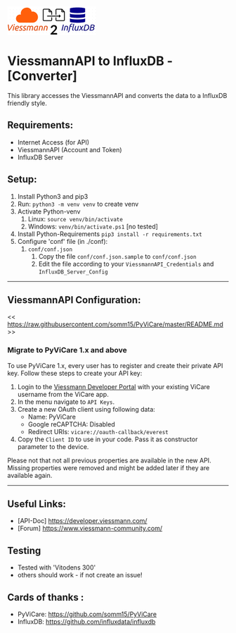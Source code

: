 
![v2i_logo](v2i_icon.png)
# ViessmannAPI to InfluxDB  - [Converter]
This library accesses the ViessmannAPI and converts the data to a InfluxDB friendly style.

## Requirements:
- Internet Access (for API)
- ViessmannAPI (Account and Token)
- InfluxDB Server

## Setup:
1. Install Python3 and pip3
2. Run: `python3 -m venv venv` to create venv
3. Activate Python-venv
   1. Linux: `source venv/bin/activate`
   2. Windows: `venv/bin/activate.ps1` [no tested]
4. Install Python-Requirements `pip3 install -r requirements.txt`
5. Configure 'conf' file (in ./conf):
   1. `conf/conf.json`
         1. Copy the file `conf/conf.json.sample` to `conf/conf.json`
         2. Edit the file according to your `ViessmannAPI_Credentials` and `InfluxDB_Server_Config`
   
---

## ViessmannAPI Configuration:
<< https://raw.githubusercontent.com/somm15/PyViCare/master/README.md >>
### Migrate to PyViCare 1.x and above

To use PyViCare 1.x, every user has to register and create their private API key. Follow these steps to create your API key:

1. Login to the [Viessmann Developer Portal](https://developer.viessmann.com/) with your existing ViCare username from the ViCare app.
2. In the menu navigate to `API Keys`.
3. Create a new OAuth client using following data:
   - Name: PyViCare
   - Google reCAPTCHA: Disabled
   - Redirect URIs: `vicare://oauth-callback/everest`
4. Copy the `Client ID` to use in your code. Pass it as constructor parameter to the device.

Please not that not all previous properties are available in the new API. Missing properties were removed and might be added later if they are available again.

---

## Useful Links:
 -  [API-Doc] https://developer.viessmann.com/
 - [Forum] https://www.viessmann-community.com/ 

## Testing
- Tested with 'Vitodens 300'
- others should work - if not create an issue!

## Cards of thanks :
- PyViCare: https://github.com/somm15/PyViCare
- InfluxDB: https://github.com/influxdata/influxdb
